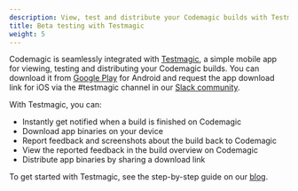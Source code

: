 ```yaml
---
description: View, test and distribute your Codemagic builds with Testmagic
title: Beta testing with Testmagic
weight: 5
---
```


Codemagic is seamlessly integrated with [Testmagic](https://testmagic.io/), a simple mobile app for viewing, testing and distributing your Codemagic builds. You can download it from [Google Play](https://play.google.com/store/apps/details?id=io.nevercode.testmagic&hl=en) for Android and request the app download link for iOS via the #testmagic channel in our [Slack community](https://join.slack.com/t/flutterci/shared_invite/enQtNDcwODIzMjM4MzI2LWJhNWRkMjZlMjk1YzgzNGUwZjQ5NmUxYTI3YjQzODdlMGU1Nzg5OWQ3NGM3NDdhNGIyNjY1YTUzZTgyNTJkMTc).

With Testmagic, you can:

- Instantly get notified when a build is finished on Codemagic
- Download app binaries on your device
- Report feedback and screenshots about the build back to Codemagic
- View the reported feedback in the build overview on Codemagic
- Distribute app binaries by sharing a download link

To get started with Testmagic, see the step-by-step guide on our [blog](https://blog.codemagic.io/getting-started-with-testmagic/ 'Getting started with Testmagic').
